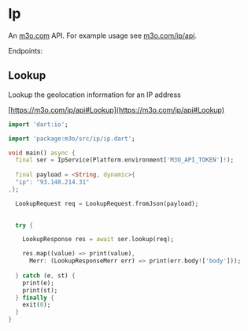 # Ip

An [m3o.com](https://m3o.com) API. For example usage see [m3o.com/ip/api](https://m3o.com/ip/api).

Endpoints:

## Lookup

Lookup the geolocation information for an IP address


[https://m3o.com/ip/api#Lookup](https://m3o.com/ip/api#Lookup)

```dart
import 'dart:io';

import 'package:m3o/src/ip/ip.dart';

void main() async {
  final ser = IpService(Platform.environment['M3O_API_TOKEN']!);
 
  final payload = <String, dynamic>{
  "ip": "93.148.214.31"
,};

  LookupRequest req = LookupRequest.fromJson(payload);

  
  try {

	LookupResponse res = await ser.lookup(req);

    res.map((value) => print(value),
	  Merr: (LookupResponseMerr err) => print(err.body!['body']));	
  
  } catch (e, st) {
    print(e);
	print(st);
  } finally {
    exit(0);
  }
}
```
